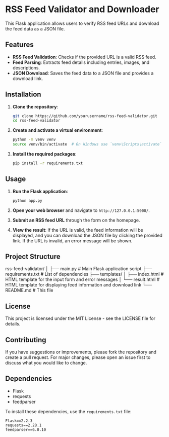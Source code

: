 # RSS Feed Validator and Downloader

This Flask application allows users to verify RSS feed URLs and download the feed data as a JSON file.

## Features

- **RSS Feed Validation**: Checks if the provided URL is a valid RSS feed.
- **Feed Parsing**: Extracts feed details including entries, images, and descriptions.
- **JSON Download**: Saves the feed data to a JSON file and provides a download link.

## Installation

1. **Clone the repository**:
    ```bash
    git clone https://github.com/yourusername/rss-feed-validator.git
    cd rss-feed-validator
    ```

2. **Create and activate a virtual environment**:
    ```bash
    python -m venv venv
    source venv/bin/activate  # On Windows use `venv\Scripts\activate`
    ```

3. **Install the required packages**:
    ```bash
    pip install -r requirements.txt
    ```

## Usage

1. **Run the Flask application**:
    ```bash
    python app.py
    ```

2. **Open your web browser** and navigate to `http://127.0.0.1:5000/`.

3. **Submit an RSS feed URL** through the form on the homepage.

4. **View the result**: If the URL is valid, the feed information will be displayed, and you can download the JSON file by clicking the provided link. If the URL is invalid, an error message will be shown.

## Project Structure
rss-feed-validator/
│
├── main.py # Main Flask application script
├── requirements.txt # List of dependencies
├── templates/
│ ├── index.html # HTML template for the input form and error messages
│ └── result.html # HTML template for displaying feed information and download link
└── README.md # This file


## License
This project is licensed under the MIT License - see the LICENSE file for details.

## Contributing
If you have suggestions or improvements, please fork the repository and create a pull request. For major changes, please open an issue first to discuss what you would like to change.

## Dependencies

- Flask
- requests
- feedparser

To install these dependencies, use the `requirements.txt` file:

```plaintext
Flask==2.2.3
requests==2.28.1
feedparser==6.0.10


